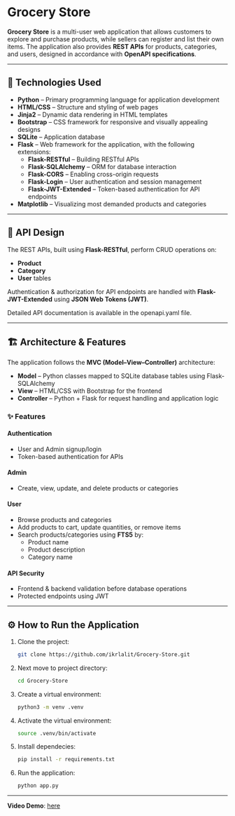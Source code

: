 
# Grocery Store

**Grocery Store** is a multi-user web application that allows customers to explore and purchase products, while sellers can register and list their own items. The application also provides **REST APIs** for products, categories, and users, designed in accordance with **OpenAPI specifications**.

---

## 🚀 Technologies Used

- **Python** – Primary programming language for application development  
- **HTML/CSS** – Structure and styling of web pages  
- **Jinja2** – Dynamic data rendering in HTML templates  
- **Bootstrap** – CSS framework for responsive and visually appealing designs  
- **SQLite** – Application database  
- **Flask** – Web framework for the application, with the following extensions:
  - **Flask-RESTful** – Building RESTful APIs
  - **Flask-SQLAlchemy** – ORM for database interaction
  - **Flask-CORS** – Enabling cross-origin requests
  - **Flask-Login** – User authentication and session management
  - **Flask-JWT-Extended** – Token-based authentication for API endpoints  
- **Matplotlib** – Visualizing most demanded products and categories

---

## 📡 API Design

The REST APIs, built using **Flask-RESTful**, perform CRUD operations on:
- **Product**
- **Category**
- **User** tables  

Authentication & authorization for API endpoints are handled with **Flask-JWT-Extended** using **JSON Web Tokens (JWT)**.  

Detailed API documentation is available in the openapi.yaml file.

---
## 🏗 Architecture & Features

The application follows the **MVC (Model–View–Controller)** architecture:  
- **Model** – Python classes mapped to SQLite database tables using Flask-SQLAlchemy  
- **View** – HTML/CSS with Bootstrap for the frontend  
- **Controller** – Python + Flask for request handling and application logic  

### ✨ Features

#### Authentication
- User and Admin signup/login
- Token-based authentication for APIs

#### Admin
- Create, view, update, and delete products or categories

#### User
- Browse products and categories
- Add products to cart, update quantities, or remove items
- Search products/categories using **FTS5** by:
  - Product name
  - Product description
  - Category name

#### API Security
- Frontend & backend validation before database operations
- Protected endpoints using JWT

---

## ⚙️ How to Run the Application

1. Clone the project:
   ```bash
   git clone https://github.com/ikrlalit/Grocery-Store.git
2. Next move to project directory:
   ```bash
   cd Grocery-Store
3. Create a virtual environment:
   ```bash
   python3 -m venv .venv
4. Activate the virtual environment:
   ```bash
   source .venv/bin/activate
5. Install dependecies:
   ```bash
   pip install -r requirements.txt
6. Run the application:
   ```bash
   python app.py
---
**Video Demo**: [here](https://youtu.be/dFpiXiBLxGQ)
